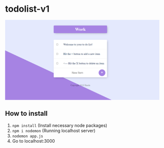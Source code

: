# todolist-v1
![To Do List](/assets/pic.png "To do list pic")
## How to install
1. `npm install` (Install necessary node packages)
2. `npm i nodemon` (Running localhost server)
3. `nodemon app.js`
4. Go to localhost:3000
